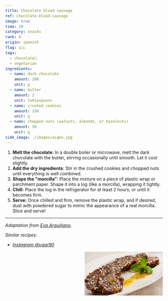 ```yaml
---
title: Chocolate blood sausage
ref: chocolate-blood-sausage
image: true
time: 20
category: snacks
rank: A
origin: spanish
flag: 🇪🇸
tags:
  - chocolate🍫
  - vegetarian
ingredients:
  - name: dark chocolate
    amount: 200
    unit: g
  - name: butter
    amount: 2
    unit: tablespoons
  - name: crushed cookies
    amount: 150
    unit: g
  - name: chopped nuts (walnuts, almonds, or hazelnuts)
    amount: 50
    unit: g
side_image: ./images/aigen.jpg
---
```


1. **Melt the chocolate**: In a double boiler or microwave, melt the dark chocolate with the butter, stirring occasionally until smooth. Let it cool slightly.
2. **Add the dry ingredients**: Stir in the crushed cookies and chopped nuts until everything is well combined.
3. **Shape the "morcilla"**: Place the mixture on a piece of plastic wrap or parchment paper. Shape it into a log (like a morcilla), wrapping it tightly.
4. **Chill:** Place the log in the refrigerator for at least 2 hours, or until it becomes firm.
5. **Serve:** Once chilled and firm, remove the plastic wrap, and if desired, dust with powdered sugar to mimic the appearance of a real morcilla. Slice and serve!

---

_Adaptation from [Eva Arguiñano](https://www.hogarmania.com/cocina/recetas/postres/morcilla-dulce-40095.html)._

_Similar recipes:_

- _[Instagram @ugar90](https://www.instagram.com/reel/C0q84blrvYL/?utm_source=ig_web_copy_link)_

<img src="images/chocolate_blood_sausage.jpg" style="width:250px; float:right;"/>